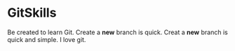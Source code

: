 # GitSkills
Be created to learn Git.
Create a  __new__ branch is quick.
Creat a __new__ branch is quick and simple.
I love git.
